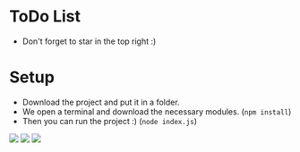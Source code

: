 # ToDo List
- Don't forget to star in the top right :)
 # Setup
 - Download the project and put it in a folder.
 - We open a terminal and download the necessary modules. (`npm install`)
 - Then you can run the project :) (`node index.js`)
<img src="https://cdn.glitch.global/94f2a678-3ee3-404c-8e7b-c1db5925af52/start.png?v=1655813634374">
<img src="https://cdn.glitch.global/94f2a678-3ee3-404c-8e7b-c1db5925af52/started.png?v=1655813637653">
<img src="https://cdn.glitch.global/94f2a678-3ee3-404c-8e7b-c1db5925af52/started2.png?v=1655813642206">
<img src="">
